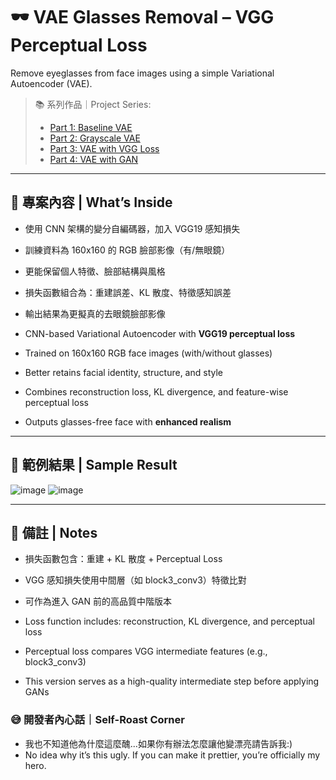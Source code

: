 # 🕶️ VAE Glasses Removal – VGG Perceptual Loss
Remove eyeglasses from face images using a simple Variational Autoencoder (VAE).

> 📚 系列作品｜Project Series:
> - [Part 1: Baseline VAE](https://github.com/VanessaTsai0828/vae-glasses-v1-baseline)
> - [Part 2: Grayscale VAE](https://github.com/VanessaTsai0828/vae-glasses-v2-grayinput)
> - [Part 3: VAE with VGG Loss](https://github.com/VanessaTsai0828/vae-glasses-v3-vggloss)
> - [Part 4: VAE with GAN](https://github.com/VanessaTsai0828/vae-glasses-v4-gan)


---

## 🧠 專案內容 | What’s Inside

- 使用 CNN 架構的變分自編碼器，加入 VGG19 感知損失
- 訓練資料為 160x160 的 RGB 臉部影像（有/無眼鏡）
- 更能保留個人特徵、臉部結構與風格
- 損失函數組合為：重建誤差、KL 散度、特徵感知誤差
- 輸出結果為更擬真的去眼鏡臉部影像

- CNN-based Variational Autoencoder with **VGG19 perceptual loss**
- Trained on 160x160 RGB face images (with/without glasses)
- Better retains facial identity, structure, and style
- Combines reconstruction loss, KL divergence, and feature-wise perceptual loss
- Outputs glasses-free face with **enhanced realism**

---

## 📸 範例結果 | Sample Result
![image](https://github.com/user-attachments/assets/add3bef3-a306-461c-b0ba-c9694d8aff4c)
![image](https://github.com/user-attachments/assets/1d77cb18-d103-4886-b45f-355169ba47fc)


---

## 📌 備註 | Notes

- 損失函數包含：重建 + KL 散度 + Perceptual Loss
- VGG 感知損失使用中間層（如 block3_conv3）特徵比對
- 可作為進入 GAN 前的高品質中階版本

- Loss function includes: reconstruction, KL divergence, and perceptual loss
- Perceptual loss compares VGG intermediate features (e.g., block3_conv3)
- This version serves as a high-quality intermediate step before applying GANs


### 😅 開發者內心話｜Self-Roast Corner
- 我也不知道他為什麼這麼醜...如果你有辦法怎麼讓他變漂亮請告訴我:)
- No idea why it’s this ugly.  If you can make it prettier, you’re officially my hero.
